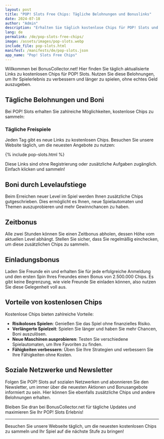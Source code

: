 ```yaml
---
layout: post
title: "POP! Slots Free Chips: Tägliche Belohnungen und Bonuslinks"
date: 2024-07-18
author: "Admin"
description: "Erhalten Sie täglich kostenlose Chips für POP! Slots und maximieren Sie Ihr Spielerlebnis."
lang: de
permalink: /de/pop-slots-free-chips/
image: /assets/images/pop-slots.webp
include_file: pop-slots.html
manifest: /manifests/de/pop-slots.json
app_name: "Pop! Slots Free Chips"
---
```


Willkommen bei BonusCollector.net! Hier finden Sie täglich aktualisierte Links zu kostenlosen Chips für POP! Slots. Nutzen Sie diese Belohnungen, um Ihr Spielerlebnis zu verbessern und länger zu spielen, ohne echtes Geld auszugeben.

## Tägliche Belohnungen und Boni

Bei POP! Slots erhalten Sie zahlreiche Möglichkeiten, kostenlose Chips zu sammeln:

### Tägliche Freispiele

Jeden Tag gibt es neue Links zu kostenlosen Chips. Besuchen Sie unsere Website täglich, um die neuesten Angebote zu nutzen:

{% include pop-slots.html %}

Diese Links sind ohne Registrierung oder zusätzliche Aufgaben zugänglich. Einfach klicken und sammeln!

## Boni durch Levelaufstiege

Beim Erreichen neuer Level im Spiel werden Ihnen zusätzliche Chips gutgeschrieben. Dies ermöglicht es Ihnen, neue Spielautomaten und Themen auszuprobieren und mehr Gewinnchancen zu haben.

## Zeitbonus

Alle zwei Stunden können Sie einen Zeitbonus abholen, dessen Höhe vom aktuellen Level abhängt. Stellen Sie sicher, dass Sie regelmäßig einchecken, um diese zusätzlichen Chips zu sammeln.

## Einladungsbonus

Laden Sie Freunde ein und erhalten Sie für jede erfolgreiche Anmeldung und den ersten Spin Ihres Freundes einen Bonus von 2.500.000 Chips. Es gibt keine Begrenzung, wie viele Freunde Sie einladen können, also nutzen Sie diese Gelegenheit voll aus.

## Vorteile von kostenlosen Chips

Kostenlose Chips bieten zahlreiche Vorteile:

- **Risikoloses Spielen**: Genießen Sie das Spiel ohne finanzielles Risiko.
- **Verlängerte Spielzeit**: Spielen Sie länger und haben Sie mehr Chancen, Boni auszulösen.
- **Neue Maschinen ausprobieren**: Testen Sie verschiedene Spielautomaten, um Ihre Favoriten zu finden.
- **Fähigkeiten verbessern**: Üben Sie Ihre Strategien und verbessern Sie Ihre Fähigkeiten ohne Kosten.

## Soziale Netzwerke und Newsletter

Folgen Sie POP! Slots auf sozialen Netzwerken und abonnieren Sie den Newsletter, um immer über die neuesten Aktionen und Bonusangebote informiert zu sein. Hier können Sie ebenfalls zusätzliche Chips und andere Belohnungen erhalten.

Bleiben Sie dran bei BonusCollector.net für tägliche Updates und maximieren Sie Ihr POP! Slots Erlebnis!

---

Besuchen Sie unsere Webseite täglich, um die neuesten kostenlosen Chips zu sammeln und Ihr Spiel auf die nächste Stufe zu bringen!